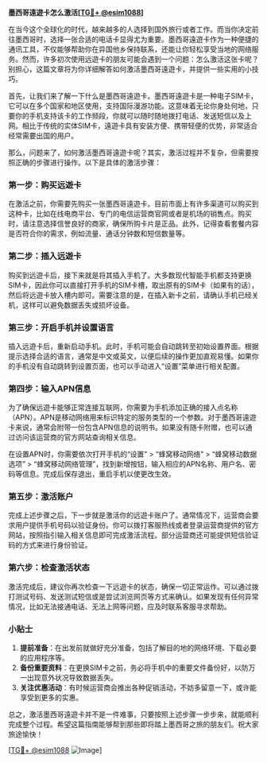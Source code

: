 **墨西哥遠遊卡怎么激活[[TG💪+ @esim1088](https://t.me/s/esim1088)]**

在当今这个全球化的时代，越来越多的人选择到国外旅行或者工作。而当你决定前往墨西哥时，选择一张合适的电话卡显得尤为重要。墨西哥遠遊卡作为一种便捷的通讯工具，不仅能够帮助你在异国他乡保持联系，还能让你轻松享受当地的网络服务。然而，许多初次使用远遊卡的朋友可能会遇到一个问题：怎么激活这张卡呢？别担心，这篇文章将为你详细解答如何激活墨西哥遠遊卡，并提供一些实用的小技巧。

首先，让我们来了解一下什么是墨西哥遠遊卡。墨西哥遠遊卡是一种电子SIM卡，它可以在多个国家和地区使用，支持国际漫游功能。这意味着无论你身处何地，只要你的手机支持该卡的工作频段，你就可以随时随地拨打电话、发送短信以及上网。相比于传统的实体SIM卡，遠遊卡具有安装方便、携带轻便的优势，非常适合经常需要出国的用户。

那么，问题来了，如何激活墨西哥遠遊卡呢？其实，激活过程并不复杂，但需要按照正确的步骤进行操作。以下是具体的激活步骤：

### 第一步：购买远遊卡

在激活之前，你需要先购买一张墨西哥遠遊卡。目前市面上有许多渠道可以购买到这种卡，比如在线电商平台、专门的电信运营商官网或者是机场的销售点。购买时，请注意选择信誉良好的商家，确保所购卡片是正品。此外，记得查看套餐内容是否符合你的需求，例如流量、通话分钟数和短信数量等。

### 第二步：插入远遊卡

购买到远遊卡后，接下来就是将其插入手机了。大多数现代智能手机都支持更换SIM卡，因此你可以直接打开手机的SIM卡槽，取出原有的SIM卡（如果有的话），然后将远遊卡放入槽内即可。需要注意的是，在插入新卡之前，请确认手机已经关机，这样可以避免数据丢失或损坏设备。

### 第三步：开启手机并设置语言

插入远遊卡后，重新启动手机。此时，手机可能会自动跳转至初始设置界面。根据提示选择合适的语言，通常是中文或英文，以便后续的操作更加直观易懂。如果你的手机没有自动跳转到设置页面，也可以手动进入“设置”菜单进行相关配置。

### 第四步：输入APN信息

为了确保远遊卡能够正常连接互联网，你需要为手机添加正确的接入点名称（APN）。APN是移动网络用来标识特定的服务类型的一个参数。对于墨西哥遠遊卡来说，通常会附带一份包含APN信息的说明书。如果没有随卡附赠，也可以通过访问该运营商的官方网站查询相关信息。

在设置APN时，你需要依次打开手机的“设置” > “蜂窝移动网络” > “蜂窝移动数据选项” > “蜂窝移动网络管理”，找到新增按钮，输入相应的APN名称、用户名、密码等信息。完成后保存退出，重启手机以使更改生效。

### 第五步：激活账户

完成上述步骤之后，下一步就是激活你的远遊卡账户了。通常情况下，运营商会要求用户提供手机号码以验证身份。你可以拨打客服热线或者登录运营商提供的官方网站，按照指引输入相关信息即可完成激活流程。部分运营商还可能提供短信验证码的方式来进行身份验证。

### 第六步：检查激活状态

激活完成后，建议你再次检查一下远遊卡的状态，确保一切正常运作。可以通过拨打测试号码、发送测试短信或是尝试浏览网页等方式来确认。如果发现有任何异常情况，比如无法接通电话、无法上网等问题，应及时联系客服寻求帮助。

### 小贴士

1. **提前准备**：在出发前就做好充分准备，包括了解目的地的网络环境、下载必要的应用程序等。
2. **备份重要资料**：在更换SIM卡之前，务必将手机中的重要文件备份好，以防万一出现意外状况导致数据丢失。
3. **关注优惠活动**：有时候运营商会推出各种促销活动，不妨多留意一下，或许能享受到更多的实惠。

总之，激活墨西哥遠遊卡并不是一件难事，只要按照上述步骤一步步来，就能顺利完成整个过程。希望这篇指南能够帮到那些即将踏上墨西哥之旅的朋友们。祝大家旅途愉快！

[[TG💪+ @esim1088](https://t.me/s/esim1088) ![Image](https://i.postimg.cc/4NQfJmqS/Snipaste-2025-05-13-00-14-12.png)]